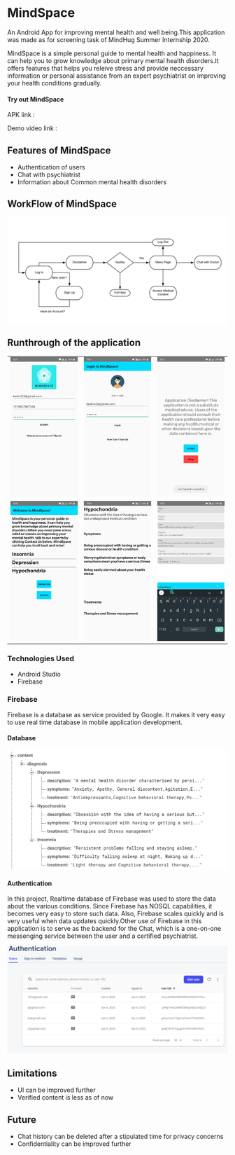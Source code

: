 # MindSpace
An Android App for improving mental health and well being.This application was made as for screening task of MindHug Summer Internship 2020.

MindSpace is a simple personal guide to mental health and happiness. It can help you to grow knowledge about primary mental health disorders.It offers features that helps you releive stress and provide neccessary information or personal assistance from an expert psychiatrist on improving your health conditions gradually. 

#### Try out MindSpace 
APK link : 

Demo video link :

## Features of MindSpace
- Authentication of users
- Chat with psychiatrist
- Information about Common mental health disorders

## WorkFlow of MindSpace
![Image for workflow](images/Flow.png)

## Runthrough of the application


|   |   |   |
|---|---|---|
| <img src="images/signup.jpg" height=320 width=180>   | <img src="images/login.jpg" height=320 width=180>   |  <img src="images/disclaimer.jpg" height=320 width=180>  |
| <img src="images/content.jpg" height=320 width=180>   |  <img src="images/view_cont.jpg" height=320 width=180>  | <img src="images/chat.jpg" height=320 width=180>   | 


### Technologies Used
- Android Studio
- Firebase

### Firebase 
Firebase is a database as service provided by Google. It makes it very easy to use real time database in mobile application development.

#### Database

![Image for structure of Data](images/firebase.png)

#### Authentication

In this project, Realtime database of Firebase was used to store the data about the various conditions. Since Firebase has NOSQL capabilities, it becomes very easy to store such data. Also, Firebase scales quickly and is very useful when data updates quickly.Other use of Firebase in this application is to serve as the backend for the Chat, which is a one-on-one messenging service between the user and a certified psychiatrist. 

![Image for authentication](images/auth.png)

## Limitations
- UI can be improved further
- Verified content is less as of now

## Future 
- Chat history can be deleted after a stipulated time for privacy concerns
- Confidentiality can be improved further








